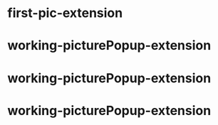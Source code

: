 # first-pic-extension
# working-picturePopup-extension
# working-picturePopup-extension
# working-picturePopup-extension
